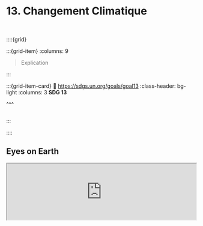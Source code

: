 # 13. Changement Climatique

<br>

::::{grid}

:::{grid-item}
:columns: 9

> Explication


:::

:::{grid-item-card}
:link: https://sdgs.un.org/goals/goal13
:class-header: bg-light
:columns: 3
**SDG 13**

^^^

```{image} ../../_static/Images/F-SDG-Icons-2019-WEB/F-WEB-Goal-13.png

```

:::

::::


## Eyes on Earth

<iframe
  width="100%"
  height="auto"
  src="https://climate.nasa.gov/earth-now/#/vital-signs/carbon-monoxide/airs-infrared-18000ft-3day">
</iframe>
